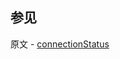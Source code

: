 ## 参见

原文 - [connectionStatus]( https://docs.mongodb.com/manual/reference/command/connectionStatus/ )

